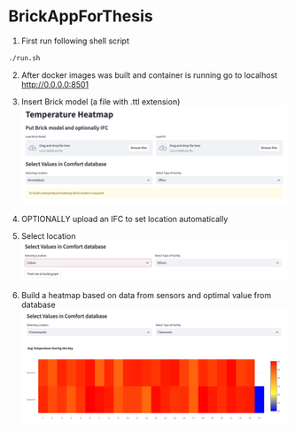 # BrickAppForThesis

1. First run following shell script

```bash
./run.sh
```
2. After docker images was built and container is running 
go to localhost http://0.0.0.0:8501

3. Insert Brick model (a file with .ttl extension)
![Choosing a window](pics/ChoosingWindow.png)
4. OPTIONALLY upload an IFC to set location automatically

5. Select location
![Selecting geoloaction](pics/ChoosingLocation.png)

6. Build a heatmap based on data from sensors and optimal value from database
![Making a heatmap](pics/BuildingHeatmap.png)